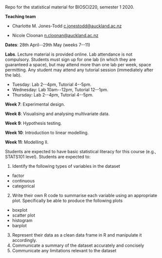 Repo for the statistical material for BIOSCI220, semester 1 2020.

**Teaching team**

 + Charlotte M. Jones-Todd [c.jonestodd@auckland.ac.nz](c.jonestodd@auckland.ac.nz)

 + Nicole Cloonan [n.cloonan@auckland.ac.nz](n.cloonan@auckland.ac.nz)

**Dates**: 28th April--29th May (weeks 7--11)

**Labs**. Lecture material is provided online.  Lab attendance is not compulsory. Students must sign up for one lab (in which they are guaranteed a space), but may attend more than one lab per week, space permitting. Any student may attend any tutorial session (immediately after the lab).

 + Tuesday: Lab 2--4pm, Tutorial 4--5pm.
 + Wednesday: Lab 10am--12pm, Tutorial 12--1pm.
 + Thursday: Lab 2--4pm, Tutorial 4--5pm.


**Week 7**: Experimental design.

**Week 8**: Visualising and analysing multivariate data.

**Week 9**: Hypothesis testing.

**Week 10**: Introduction to linear modelling.

**Week 11**: Modelling II.

Students are expected to have basic statistical literacy for this course (e.g., STATS101 level). Students are expected to:

  
1. Identify the following types of variables in the dataset
  
  + factor
  + continuous
  + categorical
  
2. Write their own R code to summarise each variable using an appropriate plot. Specifically be able to produce the following plots
 
  + boxplot
  + scatter plot
  + histogram
  + barplot
  
3. Represent their data as a clean data frame in R and manipulate it accordingly.
4. Communicate a summary of the dataset accurately and concisely
5. Communicate any limitations relevant to the dataset
